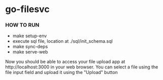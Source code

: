 # go-filesvc

### HOW TO RUN
- make setup-env
- execute sql file, location at ./sql/init_schema.sql
- make sync-deps
- make serve-web

Now you should be able to access your file upload app at http://localhost:3000 in your web browser.
You can select a file using the file input field and upload it using the "Upload" button